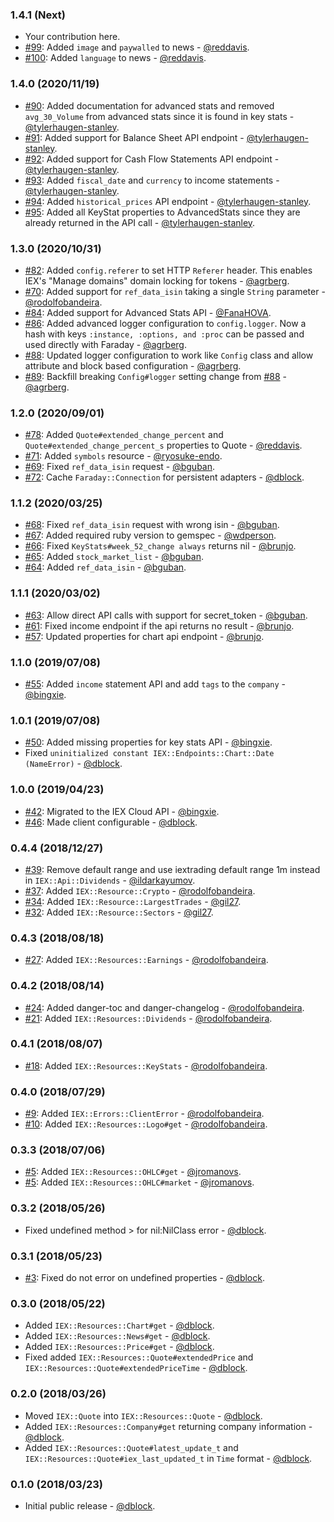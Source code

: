 ### 1.4.1 (Next)
* Your contribution here.
* [#99](https://github.com/dblock/iex-ruby-client/pull/99): Added `image` and `paywalled` to news - [@reddavis](https://github.com/reddavis).
* [#100](https://github.com/dblock/iex-ruby-client/pull/100): Added `language` to news - [@reddavis](https://github.com/reddavis).

### 1.4.0 (2020/11/19)
* [#90](https://github.com/dblock/iex-ruby-client/pull/90): Added documentation for advanced stats and removed `avg_30_Volume` from advanced stats since it is found in key stats - [@tylerhaugen-stanley](https://github.com/tylerhaugen-stanley).
* [#91](https://github.com/dblock/iex-ruby-client/pull/91): Added support for Balance Sheet API endpoint - [@tylerhaugen-stanley](https://github.com/tylerhaugen-stanley).
* [#92](https://github.com/dblock/iex-ruby-client/pull/92): Added support for Cash Flow Statements API endpoint - [@tylerhaugen-stanley](https://github.com/tylerhaugen-stanley).
* [#93](https://github.com/dblock/iex-ruby-client/pull/93): Added `fiscal_date` and `currency` to income statements - [@tylerhaugen-stanley](https://github.com/tylerhaugen-stanley).
* [#94](https://github.com/dblock/iex-ruby-client/pull/94): Added `historical_prices` API endpoint - [@tylerhaugen-stanley](https://github.com/tylerhaugen-stanley).
* [#95](https://github.com/dblock/iex-ruby-client/pull/95): Added all KeyStat properties to AdvancedStats since they are already returned in the API call - [@tylerhaugen-stanley](https://github.com/tylerhaugen-stanley).

### 1.3.0 (2020/10/31)

* [#82](https://github.com/dblock/iex-ruby-client/pull/82): Added `config.referer` to set HTTP `Referer` header. This enables IEX's "Manage domains" domain locking for tokens - [@agrberg](https://github.com/agrberg).
* [#70](https://github.com/dblock/iex-ruby-client/pull/70): Added support for `ref_data_isin` taking a single `String` parameter - [@rodolfobandeira](https://github.com/rodolfobandeira).
* [#84](https://github.com/dblock/iex-ruby-client/pull/84): Added support for Advanced Stats API - [@FanaHOVA](https://github.com/fanahova).
* [#86](https://github.com/dblock/iex-ruby-client/issues/86): Added advanced logger configuration to `config.logger`. Now a hash with keys `:instance, :options, and :proc` can be passed and used directly with Faraday - [@agrberg](https://github.com/agrberg).
* [#88](https://github.com/dblock/iex-ruby-client/pull/88): Updated logger configuration to work like `Config` class and allow attribute and block based configuration - [@agrberg](https://github.com/agrberg).
* [#89](https://github.com/dblock/iex-ruby-client/pull/89): Backfill breaking `Config#logger` setting change from [#88](https://github.com/dblock/iex-ruby-client/pull/88) - [@agrberg](https://github.com/agrberg).

### 1.2.0 (2020/09/01)

* [#78](https://github.com/dblock/iex-ruby-client/pull/78): Added `Quote#extended_change_percent` and `Quote#extended_change_percent_s` properties to Quote - [@reddavis](https://github.com/reddavis).
* [#71](https://github.com/dblock/iex-ruby-client/pull/71): Added `symbols` resource - [@ryosuke-endo](https://github.com/ryosuke-endo).
* [#69](https://github.com/dblock/iex-ruby-client/pull/69): Fixed `ref_data_isin` request - [@bguban](https://github.com/bguban).
* [#72](https://github.com/dblock/iex-ruby-client/pull/72): Cache `Faraday::Connection` for persistent adapters - [@dblock](https://github.com/dblock).

### 1.1.2 (2020/03/25)

* [#68](https://github.com/dblock/iex-ruby-client/pull/68): Fixed `ref_data_isin` request with wrong isin - [@bguban](https://github.com/bguban).
* [#67](https://github.com/dblock/iex-ruby-client/pull/67): Added required ruby version to gemspec - [@wdperson](https://github.com/wdperson).
* [#66](https://github.com/dblock/iex-ruby-client/pull/66): Fixed `KeyStats#week_52_change always` returns nil - [@brunjo](https://github.com/brunjo).
* [#65](https://github.com/dblock/iex-ruby-client/pull/65): Added `stock_market_list` - [@bguban](https://github.com/bguban).
* [#64](https://github.com/dblock/iex-ruby-client/pull/64): Added `ref_data_isin` - [@bguban](https://github.com/bguban).

### 1.1.1 (2020/03/02)

* [#63](https://github.com/dblock/iex-ruby-client/pull/63): Allow direct API calls with support for secret_token - [@bguban](https://github.com/bguban).
* [#61](https://github.com/dblock/iex-ruby-client/pull/61): Fixed income endpoint if the api returns no result - [@brunjo](https://github.com/brunjo).
* [#57](https://github.com/dblock/iex-ruby-client/pull/57): Updated properties for chart api endpoint - [@brunjo](https://github.com/brunjo).

### 1.1.0 (2019/07/08)

* [#55](https://github.com/dblock/iex-ruby-client/pull/55): Added `income` statement API and add `tags` to the `company` - [@bingxie](https://github.com/bingxie).

### 1.0.1 (2019/07/08)

* [#50](https://github.com/dblock/iex-ruby-client/pull/50): Added missing properties for key stats API - [@bingxie](https://github.com/bingxie).
* Fixed `uninitialized constant IEX::Endpoints::Chart::Date (NameError)` - [@dblock](https://github.com/dblock).

### 1.0.0 (2019/04/23)

* [#42](https://github.com/dblock/iex-ruby-client/pull/42): Migrated to the IEX Cloud API - [@bingxie](https://github.com/bingxie).
* [#46](https://github.com/dblock/iex-ruby-client/pull/46): Made client configurable - [@dblock](https://github.com/dblock).

### 0.4.4 (2018/12/27)

* [#39](https://github.com/dblock/iex-ruby-client/pull/39): Remove default range and use iextrading default range 1m instead in `IEX::Api::Dividends` - [@ildarkayumov](https://github.com/ildarkayumov).
* [#37](https://github.com/dblock/iex-ruby-client/pull/37): Added `IEX::Resource::Crypto` - [@rodolfobandeira](https://github.com/rodolfobandeira).
* [#34](https://github.com/dblock/iex-ruby-client/pull/34): Added `IEX::Resource::LargestTrades` - [@gil27](https://github.com/gil27).
* [#32](https://github.com/dblock/iex-ruby-client/pull/32): Added `IEX::Resource::Sectors` - [@gil27](https://github.com/gil27).

### 0.4.3 (2018/08/18)

* [#27](https://github.com/dblock/iex-ruby-client/pull/27): Added `IEX::Resources::Earnings` - [@rodolfobandeira](https://github.com/rodolfobandeira).

### 0.4.2 (2018/08/14)

* [#24](https://github.com/dblock/iex-ruby-client/pull/24): Added danger-toc and danger-changelog - [@rodolfobandeira](https://github.com/rodolfobandeira).
* [#21](https://github.com/dblock/iex-ruby-client/pull/21): Added `IEX::Resources::Dividends` - [@rodolfobandeira](https://github.com/rodolfobandeira).

### 0.4.1 (2018/08/07)

* [#18](https://github.com/dblock/iex-ruby-client/pull/18): Added `IEX::Resources::KeyStats` - [@rodolfobandeira](https://github.com/rodolfobandeira).

### 0.4.0 (2018/07/29)

* [#9](https://github.com/dblock/iex-ruby-client/pull/9): Added `IEX::Errors::ClientError` - [@rodolfobandeira](https://github.com/rodolfobandeira).
* [#10](https://github.com/dblock/iex-ruby-client/pull/10): Added `IEX::Resources::Logo#get` - [@rodolfobandeira](https://github.com/rodolfobandeira).

### 0.3.3 (2018/07/06)

* [#5](https://github.com/dblock/iex-ruby-client/pull/5): Added `IEX::Resources::OHLC#get` - [@jromanovs](https://github.com/jromanovs).
* [#5](https://github.com/dblock/iex-ruby-client/pull/5): Added `IEX::Resources::OHLC#market` - [@jromanovs](https://github.com/jromanovs).

### 0.3.2 (2018/05/26)

* Fixed undefined method > for nil:NilClass error - [@dblock](https://github.com/dblock).

### 0.3.1 (2018/05/23)

* [#3](https://github.com/dblock/iex-ruby-client/issues/3): Fixed do not error on undefined properties - [@dblock](https://github.com/dblock).

### 0.3.0 (2018/05/22)

* Added `IEX::Resources::Chart#get` - [@dblock](https://github.com/dblock).
* Added `IEX::Resources::News#get` - [@dblock](https://github.com/dblock).
* Added `IEX::Resources::Price#get` - [@dblock](https://github.com/dblock).
* Fixed added `IEX::Resources::Quote#extendedPrice` and `IEX::Resources::Quote#extendedPriceTime` - [@dblock](https://github.com/dblock).

### 0.2.0 (2018/03/26)

* Moved `IEX::Quote` into `IEX::Resources::Quote` - [@dblock](https://github.com/dblock).
* Added `IEX::Resources::Company#get` returning company information - [@dblock](https://github.com/dblock).
* Added `IEX::Resources::Quote#latest_update_t` and `IEX::Resources::Quote#iex_last_updated_t` in `Time` format - [@dblock](https://github.com/dblock).

### 0.1.0 (2018/03/23)

* Initial public release - [@dblock](https://github.com/dblock).
